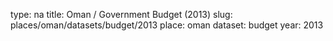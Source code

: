 type: na
title: Oman / Government Budget (2013)
slug: places/oman/datasets/budget/2013
place: oman
dataset: budget
year: 2013
